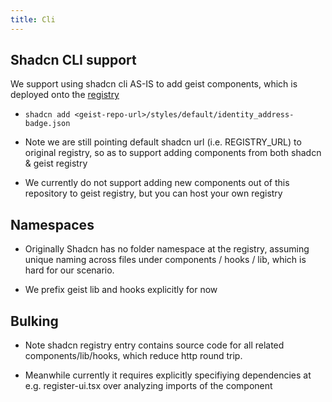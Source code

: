 ```yaml
---
title: Cli
---
```



## Shadcn CLI support

We support using shadcn cli AS-IS to add geist components, which is deployed onto the [registry](https://ui.shadcn.com/docs/registry)


- `shadcn add <geist-repo-url>/styles/default/identity_address-badge.json`

- Note we are still pointing default shadcn url (i.e. REGISTRY_URL) to original registry, so as to support adding components from both shadcn & geist registry

- We currently do not support adding new components out of this repository to geist registry, but you can host your own registry


## Namespaces
- Originally Shadcn has no folder namespace at the registry, assuming unique naming across files under components / hooks / lib, which is hard for our scenario.

- We prefix geist lib and hooks explicitly for now

## Bulking
- Note shadcn registry entry contains source code for all related components/lib/hooks, which reduce http round trip.

- Meanwhile currently it requires explicitly specifiying dependencies at e.g. register-ui.tsx over analyzing imports of the component
